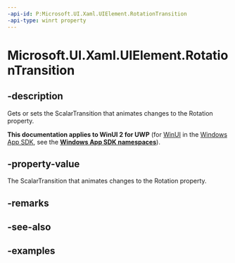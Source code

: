 ```yaml
---
-api-id: P:Microsoft.UI.Xaml.UIElement.RotationTransition
-api-type: winrt property
---
```


<!-- Property syntax.
public ScalarTransition RotationTransition { get;  set; }
-->

# Microsoft.UI.Xaml.UIElement.RotationTransition

## -description
Gets or sets the ScalarTransition that animates changes to the Rotation property.

**This documentation applies to WinUI 2 for UWP** (for [WinUI](/windows/apps/winui/winui3/) in the [Windows App SDK](/windows/apps/windows-app-sdk/), see the **[Windows App SDK namespaces](/windows/windows-app-sdk/api/winrt/)**).

## -property-value

The ScalarTransition that animates changes to the Rotation property.

## -remarks

## -see-also

## -examples

